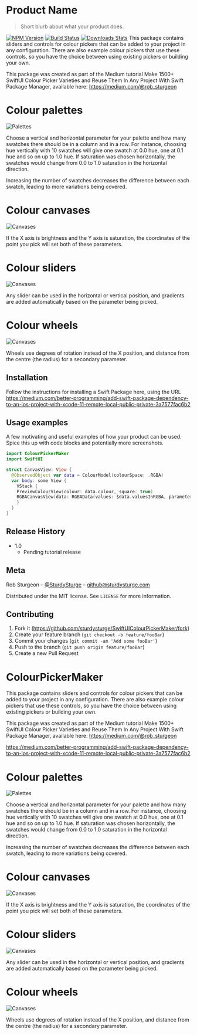 # Product Name
> Short blurb about what your product does.

[![NPM Version][npm-image]][npm-url]
[![Build Status][travis-image]][travis-url]
[![Downloads Stats][npm-downloads]][npm-url]
This package contains sliders and controls for colour pickers that can be added to your project in any configuration. There are also example colour pickers that use these controls, so you have the choice between using existing pickers or building your own.

This package was created as part of the Medium tutorial Make 1500+ SwiftUI Colour Picker Varieties and Reuse Them In Any Project With Swift Package Manager, available here: https://medium.com/@rob_sturgeon

# Colour palettes

![Palettes](/Images/palette.png)

Choose a vertical and horizontal parameter for your palette and how many swatches there should be in a column and in a row. For instance, choosing hue vertically with 10 swatches will give one swatch at 0.0 hue, one at 0.1 hue and so on up to 1.0 hue. If saturation was chosen horizontally, the swatches would change from 0.0 to 1.0 saturation in the horizontal direction.

Increasing the number of swatches decreases the difference between each swatch, leading to more variations being covered.

# Colour canvases

![Canvases](/Images/canvas.png)

If the X axis is brightness and the Y axis is saturation, the coordinates of the point you pick will set both of these parameters.

# Colour sliders

![Canvases](/Images/sliders.png)

Any slider can be used in the horizontal or vertical position, and gradients are added automatically based on the parameter being picked.

# Colour wheels

![Canvases](/Images/wheel.png)

Wheels use degrees of rotation instead of the X position, and distance from the centre (the radius) for a secondary parameter.

## Installation

Follow the instructions for installing a Swift Package here, using the URL
https://medium.com/better-programming/add-swift-package-dependency-to-an-ios-project-with-xcode-11-remote-local-public-private-3a7577fac6b2

## Usage examples

A few motivating and useful examples of how your product can be used. Spice this up with code blocks and potentially more screenshots.

```swift
import ColourPickerMaker
import SwiftUI

struct CanvasView: View {
  @ObservedObject var data = ColourModel(colourSpace: .RGBA)
  var body: some View {
    VStack {
    PreviewColourView(colour: data.colour, square: true)
    RGBACanvasView(data: RGBAData(values: $data.valuesInRGBA, parameters: (.red, .green)))
    }
  }
}
```

## Release History

* 1.0
    * Pending tutorial release

## Meta

Rob Sturgeon – [@SturdySturge](https://twitter.com/sturdysturge) – github@sturdysturge.com

Distributed under the MIT license. See ``LICENSE`` for more information.

## Contributing

1. Fork it (<https://github.com/sturdysturge/SwiftUIColourPickerMaker/fork>)
2. Create your feature branch (`git checkout -b feature/fooBar`)
3. Commit your changes (`git commit -am 'Add some fooBar'`)
4. Push to the branch (`git push origin feature/fooBar`)
5. Create a new Pull Request

<!-- Markdown link & img dfn's -->
[npm-image]: https://img.shields.io/npm/v/datadog-metrics.svg?style=flat-square
[npm-url]: https://npmjs.org/package/datadog-metrics
[npm-downloads]: https://img.shields.io/npm/dm/datadog-metrics.svg?style=flat-square
[travis-image]: https://img.shields.io/travis/dbader/node-datadog-metrics/master.svg?style=flat-square
[travis-url]: https://travis-ci.org/dbader/node-datadog-metrics
[wiki]: https://github.com/yourname/yourproject/wiki

# ColourPickerMaker

This package contains sliders and controls for colour pickers that can be added to your project in any configuration. There are also example colour pickers that use these controls, so you have the choice between using existing pickers or building your own.

This package was created as part of the Medium tutorial Make 1500+ SwiftUI Colour Picker Varieties and Reuse Them In Any Project With Swift Package Manager, available here: https://medium.com/@rob_sturgeon

https://medium.com/better-programming/add-swift-package-dependency-to-an-ios-project-with-xcode-11-remote-local-public-private-3a7577fac6b2

# Colour palettes

![Palettes](/Images/palette.png)

Choose a vertical and horizontal parameter for your palette and how many swatches there should be in a column and in a row. For instance, choosing hue vertically with 10 swatches will give one swatch at 0.0 hue, one at 0.1 hue and so on up to 1.0 hue. If saturation was chosen horizontally, the swatches would change from 0.0 to 1.0 saturation in the horizontal direction.

Increasing the number of swatches decreases the difference between each swatch, leading to more variations being covered.

# Colour canvases

![Canvases](/Images/canvas.png)

If the X axis is brightness and the Y axis is saturation, the coordinates of the point you pick will set both of these parameters.

# Colour sliders

![Canvases](/Images/sliders.png)

Any slider can be used in the horizontal or vertical position, and gradients are added automatically based on the parameter being picked.

# Colour wheels

![Canvases](/Images/wheel.png)

Wheels use degrees of rotation instead of the X position, and distance from the centre (the radius) for a secondary parameter.

